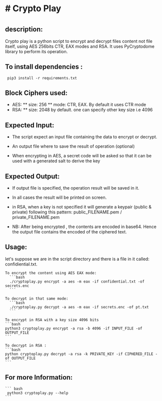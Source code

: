 # ################################################
# #                  Crypto Play                 #
# ################################################


## description:
    
Crypto play is a python script to encrypt and decrypt files content not file itself, using AES 256bits CTR, EAX modes and RSA.
It uses PyCryptodome library to perform its operation.

## To install dependencies : 
     pip3 install -r requirements.txt


## Block Ciphers used:
* AES:
   ** size: 256
   ** mode: CTR, EAX. By default it uses CTR mode
* RSA:
   ** size: 2048 by default. one can specify other key size i.e 4096


## Expected Input: 
* The script expect an input file containing the data to encrypt or decrypt.
* An output file where to save the result of operation (optional)
    
* When encrypting in AES, a secret code will be asked so that it can be used  with a generated salt to derive the key


## Expected Output:
* If output file is specified, the operation result will be saved in it.
* In all cases the result will be printed on screen.
 
* in RSA, when a key is not specified it will generate a keypair (public & private) following this pattern: public_FILENAME.pem / private_FILENAME.pem
    
* NB: After being encrypted , the contents are encoded in base64. Hence the output file contains the encoded of the ciphered text. 


## Usage: 
let's suppose we are in the script directory and there is  a file in it called: confidiential.txt.

    To encrypt the content using AES EAX mode:
      ```bash
      ./cryptoplay.py encrypt -a aes -m eax -if confidential.txt -of secrets.enc
      ```

    To decrypt in that same mode: 
      ```bash
      ./cryptoplay.py decrypt -a aes -m eax -if secrets.enc -of pt.txt
      ```

    To encrypt in RSA with a key size 4096 bits
    ```bash
    python3 cryptoplay.py encrypt -a rsa -b 4096 -if INPUT_FILE -of OUTPUT_FILE
    ```

    To decrypt in RSA :
    ```bash
    python cryptoplay.py decrypt -a rsa -k PRIVATE_KEY -if CIPHERED_FILE -of OUTPUT_FILE
    ```

    

## For more Information:
    ``` bash
     python3 cryptoplay.py --help  
    ```
